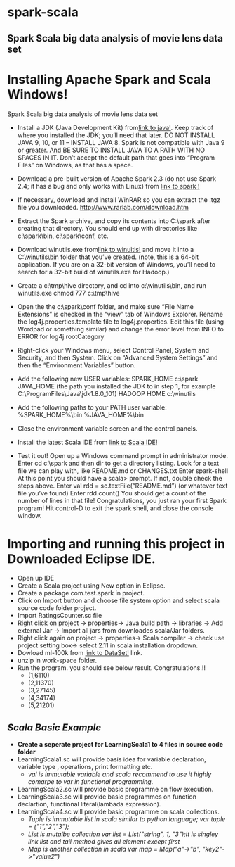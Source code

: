 # spark-scala
## Spark Scala big data analysis of movie lens data set


# Installing Apache Spark and Scala Windows!

Spark Scala big data analysis of movie lens data set

- Install a JDK (Java Development Kit) from[link to java!](http://www.oracle.com/technetwork/java/javase/downloads/index.html). Keep track of where you installed the JDK; you’ll need that later. DO NOT INSTALL JAVA 9, 10, or 11 – INSTALL JAVA 8. Spark is not compatible with Java 9 or greater. And BE SURE TO INSTALL JAVA TO A PATH WITH NO SPACES IN IT. Don’t accept the default path that goes into “Program Files” on Windows, as that has a space.
- Download a pre-built version of Apache Spark 2.3 (do not use Spark 2.4; it has a bug and only works with Linux) from [link to spark !](https://spark.apache.org/downloads.html)
- If necessary, download and install WinRAR so you can extract the .tgz file you downloaded. http://www.rarlab.com/download.htm
- Extract the Spark archive, and copy its contents into C:\spark after creating that directory. You should end up with directories like c:\spark\bin, c:\spark\conf, etc.
- Download winutils.exe from[link to winuitls!](https://github.com/nishantvaidya/spark-scala/blob/master/winutils.exe) and move it into a C:\winutils\bin folder that you’ve created. (note, this is a 64-bit application. If you are on a 32-bit version of Windows, you’ll need to search for a 32-bit build of winutils.exe for Hadoop.)
- Create a c:\tmp\hive directory, and cd into c:\winutils\bin, and run winutils.exe chmod 777 c:\tmp\hive
- Open the the c:\spark\conf folder, and make sure “File Name Extensions” is checked in the “view” tab of Windows Explorer. Rename the log4j.properties.template file to log4j.properties. Edit this file (using Wordpad or something similar) and change the error level from INFO to ERROR for log4j.rootCategory
- Right-click your Windows menu, select Control Panel, System and Security, and then System. Click on “Advanced System Settings” and then the “Environment Variables” button.
- Add the following new USER variables:
SPARK_HOME c:\spark
JAVA_HOME (the path you installed the JDK to in step 1, for example C:\ProgramFiles\Java\jdk1.8.0_101)
HADOOP HOME c:\winutils
- Add the following paths to your PATH user variable:
%SPARK_HOME%\bin
%JAVA_HOME%\bin

- Close the environment variable screen and the control panels.
- Install the latest Scala IDE from [link to Scala IDE!](http://scala-ide.org/download/sdk.html)
- Test it out!
Open up a Windows command prompt in administrator mode.
Enter cd c:\spark and then dir to get a directory listing.
Look for a text file we can play with, like README.md or CHANGES.txt
Enter spark-shell
At this point you should have a scala> prompt. If not, double check the steps above.
Enter val rdd = sc.textFile(“README.md”) (or whatever text file you’ve found) Enter rdd.count()
You should get a count of the number of lines in that file! Congratulations, you just ran your first Spark program!
Hit control-D to exit the spark shell, and close the console window.

# Importing and running this project in Downloaded Eclipse IDE.
 - Open up IDE
 - Create a Scala project using New option in Eclipse.
 - Create a package com.test.spark in project.
 - Click on Import button and choose file system option and select scala source code folder project.
 - Import RatingsCounter.sc file
 - Right click on project -> properties-> Java build path -> libraries -> Add external Jar -> Import all jars from downloades scala/Jar folders.
 - Right click again on project -> properties-> Scala compiler -> check use project setting box-> select 2.11 in scala installation dropdown.
 - Dowload ml-100k from [link to DataSet!](http://files.grouplens.org/datasets/movielens/ml-100k.zip) link.
 - unzip in work-space folder.
 - Run the program. you should see below result. Congratulations.!!
   - (1,6110)
   - (2,11370)
   - (3,27145)
   - (4,34174)
   - (5,21201)
## *Scala Basic Example*
- **Create a seperate project for LearningScala1 to 4 files in source code folder**
- LearningScala1.sc will provide basis idea for variable declaration, variable type , operations, print formatting etc.
  - *val is immutable variable and scala recommend to use it highly comarpe to var in functional programming*.
- LearningScala2.sc will provide basic programme on flow execution.
- LearningScala3.sc will provide basic programmes on function declartion, functional literal(lambada expression).
- LearningScala4.sc will provide basic programme on scala collections.
  - *Tuple is immutable list in scala similar to python language; var tuple = ("1","2","3");*
  - *List is mutalbe collection var list = List("string", 1, "3");It is singley link list and tail method gives all element except first*
  - *Map is another collection in scala var map = Map("a"->"b", "key2"->"value2")*
